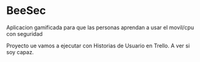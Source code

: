 # BeeSec
Aplicacion gamificada para que las personas aprendan a usar el movil/cpu con seguridad

Proyecto ue vamos a ejecutar con Historias de Usuario en Trello. A ver si soy capaz.
